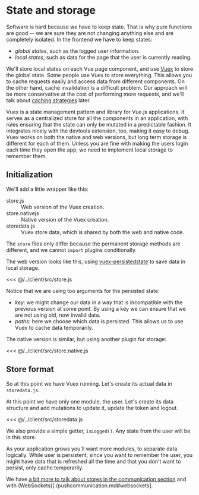 # State and storage

Software is hard because we have to keep state. That is why pure functions are good -- we are sure they are not changing anything else and are completely isolated. In the frontend we have to keep states:

- _global states_, such as the logged user information.
- _local states_, such as data for the page that the user is currently reading.

We'll store local states on each Vue page component, and use [Vuex](https://vuex.vuejs.org/) to store the global state. Some people use Vuex to store everything. This allows you to cache requests easily and access data from different components. On the other hand, cache invalidation is a difficult problem. Our approach will be more conservative at the cost of performing more requests, and we'll talk about [caching strategies](./caching.md) later.

Vuex is a state management pattern and library for Vue.js applications. It serves as a centralized store for all the components in an application, with rules ensuring that the state can only be mutated in a predictable fashion. It integrates nicely with the devtools extension, too, making it easy to debug. Vuex works on both the native and web versions, but long term storage is different for each of them. Unless you are fine with making the users login each time they open the app, we need to implement local storage to remember them.

## Initialization

We'll add a little wrapper like this:

<dl>
  <dt>store.js</dt>
  <dd>Web version of the Vuex creation.</dd>
  <dt>store.nativejs</dt>
  <dd>Native version of the Vuex creation.</dd>
  <dt>storedata.js</dt>
  <dd>Vuex store data, which is shared by both the web and native code.</dd>
</dl>

The `store` files only differ because the permanent storage methods are different, and we cannot `import` plugins conditionally.

The web version looks like this, using [vuex-persistedstate](https://github.com/robinvdvleuten/vuex-persistedstate) to save data in local storage.

<<< @/../client/src/store.js

Notice that we are using too arguments for the persisted state:

- _key_: we might change our data in a way that is incompatible with the previous version at some point. By using a key we can ensure that we are not using old, now invalid data.
- _paths_: here we choose which data is persisted. This allows us to use Vuex to cache data temporarily.

The native version is similar, but using another plugin for storage:

<<< @/../client/src/store.native.js

## Store format

So at this point we have Vuex running. Let's create its actual data in `storedata.js`.

At this point we have only one module, the user. Let's create its data structure and add mutations to update it, update the token and logout.

<<< @/../client/src/storedata.js

We also provide a simple getter, `isLogged()`. Any state from the user will be in this store.

As your application grows you'll want more modules, to separate data logically. While user is persistent, since you want to remember the user, you might have data that is refreshed all the time and that you don't want to persist, only cache temporarily.

We have [a bit more to talk about stores in the communication section](./communication.md#to-vuex-or-not-vuex) and with (WebSockets)[./pushcommunication.md#websockets].
